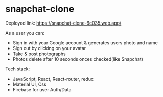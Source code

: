 # snapchat-clone

Deployed link:
https://snapchat-clone-6c035.web.app/

As a user you can:

- Sign in with your Google account & generates users photo and name
- Sign out by clicking on your avatar
- Take & post photographs
- Photos delete after 10 seconds onces checked(like Snapchat)

Tech stack:

- JavaScript, React, React-router, redux
- Material UI, Css
- Firebase for user Auth/Data
